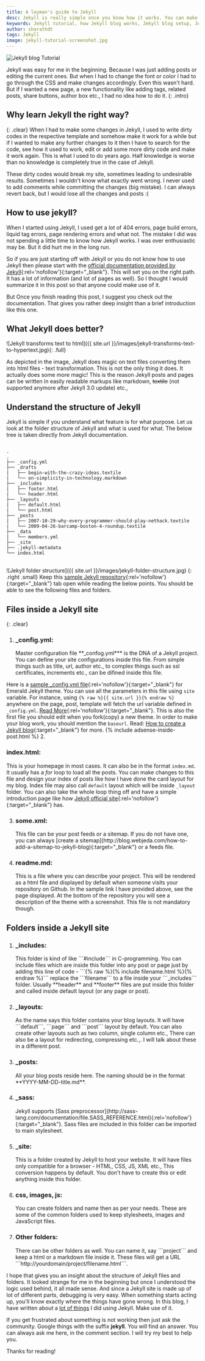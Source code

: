 ```yaml
---
title: A layman's guide to Jekyll
desc: Jekyll is really simple once you know how it works. You can make your blog do wonders once you know how to play with templates, layouts, loops and curly braces. Here is a layman's Jekyll guide! Learn how to get started with Jekyll. Create yourself a clean, minimal and beautiful Jekyll blog. 
keywords: Jekyll tutorial, how Jekyll blog works, Jekyll blog setup, Jekyll working, Jekyll guide
author: sharathdt
tags: Jekyll
image: jekyll-tutorial-screenshot.jpg
---
```


<img alt="Jekyll blog Tutorial" title="Jekyll blog guide" itemprop="thumbnailUrl" class="left half noborder" src="{{ site.url }}/images/jekyll-tutorial-screenshot.jpg">

<i class="fa fa-quote-left fa-3x fa-pull-left fa-border"></i>Jekyll was easy for me in the beginning. Because I was just adding posts or editing the current ones. But when I had to change the font or color I had to go through the CSS and make changes accordingly. Even this wasn't hard. But if I wanted a new page, a new functionality like adding tags, related posts, share buttons, author box etc., I had no idea how to do it. 
{: .intro}

## Why learn Jekyll the right way?
{: .clear}
When I had to make some changes in Jekyll, I used to write dirty codes in the respective template and somehow make it work for a while but if I wanted to make any further changes to it then I have to search for the code, see how it used to work, edit or add some more dirty code and make it work again. This is what I used to do years ago. Half knowledge is worse than no knowledge is completely true in the case of Jekyll.

These dirty codes would break my site, sometimes leading to undesirable results. Sometimes I wouldn't know what exactly went wrong. I never used to add comments while committing the changes (big mistake). I can always revert back, but I would lose all the changes and posts :(


## How to use jekyll?
When I started using Jekyll, I used get a lot of 404 errors, page build errors, liquid tag errors, page rendering errors and what not. The mistake I did was not spending a little time to know how Jekyll works. I was over enthusiastic may be. But it did hurt me in the long run. 

So if you are just starting off with Jekyll or you do not know how to use Jekyll then please start with the [official documentation provided by Jekyll](http://jekyllrb.com/docs/home/){:rel='nofollow'}{:target="_blank"}. This will set you on the right path. It has a lot of information (and lot of pages as well). So I thought I would summarize it in this post so that anyone could make use of it. 

But Once you finish reading this post, I suggest you check out the documentation. That gives you rather deep insight than a brief introduction like this one.

## What Jekyll does better?
![Jekyll transforms text to html]({{ site.url }}/images/jekyll-transforms-text-to-hypertext.jpg){: .full}

As depicted in the image, Jekyll does magic on text files converting them into html files - text transformation. This is not the only thing it does. It actually does some more magic! This is the reason Jekyll posts and pages can be written in easily readable markups like markdown, <strike>textile</strike> (not supported anymore after Jekyll 3.0 update) etc.,

## Understand the structure of Jekyll

Jekyll is simple if you understand what feature is for what purpose. Let us look at the folder structure of Jekyll and what is used for what. The below tree is taken directly from Jekyll documentation.


<pre>
<code>
.
.
├── _config.yml
├── _drafts
|   ├── begin-with-the-crazy-ideas.textile
|   └── on-simplicity-in-technology.markdown
├── _includes
|   ├── footer.html
|   └── header.html
├── _layouts
|   ├── default.html
|   └── post.html
├── _posts
|   ├── 2007-10-29-why-every-programmer-should-play-nethack.textile
|   └── 2009-04-26-barcamp-boston-4-roundup.textile
├── _data
|   └── members.yml
├── _site
├── .jekyll-metadata
└── index.html
</code>
</pre>


![Jekyll folder structure]({{ site.url }}/images/jekyll-folder-structure.jpg)
{: .right .small}
Keep this [sample Jekyll repository](https://github.com/KingFelix/emerald){:rel='nofollow'}{:target="_blank"} tab open while reading the below points. You should be able to see the following files and folders.


## Files inside a Jekyll site
{: .clear}
1. <h3>_config.yml:</h3> Master configuration file **_confog.yml*** is the DNA of a Jekyll project. You can define your site configurations inside this file. From simple things such as title, url, author etc., to complex things such as ssl certificates, increments etc., can be difined inside this file. 
Here is a [sample _config.yml file](https://raw.githubusercontent.com/Redgadget/emerald/gh-pages/_config.yml){:rel='nofollow'}{:target="_blank"} for Emerald Jekyll theme. You can use all the parameters in this file using ```site``` variable. For instance, using ```{% raw %}{{ site.url }}{% endraw %}``` anywhere on the page, post, template will fetch the url variable defined in ```_config.yml```. [Read More](http://jekyllrb.com/docs/configuration/){:rel='nofollow'}{:target="_blank"}.
This is also the  first file you should edit when you fork(copy) a new theme. In order to make your blog work, you should mention the ```baseurl```. Read: [How to create a Jekyll blog](http://blog.webjeda.com/how-to-create-a-jekyll-blog/){:target="_blank"} for more.
{% include adsense-inside-post.html %}
2. <h3>index.html:</h3> This is your homepage in most cases. It can also be in the format ```index.md```. It usually has a _for_ loop to load all the posts. You can make changes to this file and design your index of posts like how I have done the card layout for my blog. Index file may also call ```default``` layout which will be inside ```_layout``` folder. You can also take the whole loop thing off and have a simple introduction page like how [Jekyll official site](jekyllrb.com){:rel='nofollow'}{:target="_blank"} has.

3. <h3>some.xml:</h3> This file can be your post feeds or a sitemap. If you do not have one, you can always [create a sitemap](http://blog.webjeda.com/how-to-add-a-sitemap-to-jekyll-blog){:target="_blank"} or a feeds file.

4. <h3>readme.md:</h3> This is a file where you can describe your project. This will be rendered as a html file and displayed by default when someone visits your repository on Github. In the sample link I have provided above, see the page displayed. At the bottom of the repository you will see a description of the theme with a screenshot. This file is not mandatory though.


## Folders inside a Jekyll site

1. <h3>_includes:</h3> This folder is kind of like ```#include``` in C-programming. You can include files which are inside this folder into any post or page just by adding this line of code - ```{% raw %}{% include filename.html %}{% endraw %}``` replace the ```filename``` to a file inside your ```_includes``` folder. Usually **header** and **footer** files are put inside this folder and called inside default layout (or any page or post).

2. <h3>_layouts:</h3> As the name says this folder contains your blog layouts. It will have ```default```, ```page``` and ```post``` layout by default. You can also create other layouts such as two column, single column etc., There can also be a layout for redirecting, compressing etc.,. I will talk about these in a different post.

3. <h3>_posts:</h3> All your blog posts reside here. The naming should be in the format **YYYY-MM-DD-title.md**.

4. <h3>_sass:</h3> Jekyll supports [Sass preprocessor](http://sass-lang.com/documentation/file.SASS_REFERENCE.html){:rel='nofollow'}{:target="_blank"}. Sass files are included in this folder can be imported to main stylesheet.

5. <h3>_site:</h3> This is a folder created by Jekyll to host your website. It will have files only compatible for a browser - HTML, CSS, JS, XML etc., This conversion happens by default. You don't have to create this or edit anything inside this folder.

6. <h3>css, images, js:</h3> You can create folders and name then as per your needs. These are some of the common folders used to keep stylesheets, images and JavaScript files.

7. <h3>Other folders:</h3> There can be other folders as well. You can name it, say ```project``` and keep a html or a markdown file inside it. These files will get a URL ```http://yourdomain/project/filename.html```.

I hope that gives you an insight about the structure of Jekyll files and folders. It looked strange for me in the beginning but once I understood the logic used behind, it all made sense. And since a Jekyll site is made up of lot of different parts, debugging is very easy. When something starts acting up, you'll know exactly where the things have gone wrong. In this blog, I have written about a [lot of things](http://blog.webjeda.com/archive/) I did using Jekyll. Make use of it.

If you get frustrated about something is not working then just ask the community. Google things with the suffix **jekyll**. You will find an answer. You can always ask me here, in the comment section. I will try my best to help you.

Thanks for reading!
